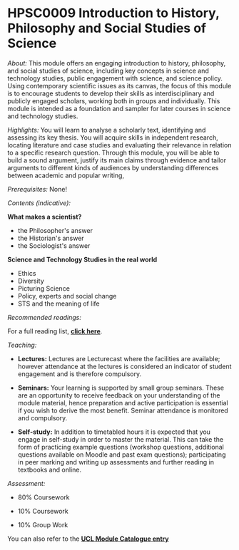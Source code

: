 # HPSC0009 Introduction to History, Philosophy and Social Studies of Science

*About:*
This module offers an engaging introduction to history, philosophy, and social studies of science, including key concepts in science and technology studies, public engagement with science, and science policy. Using contemporary scientific issues as its canvas, the focus of this module is to encourage students to develop their skills as interdisciplinary and publicly engaged scholars, working both in groups and individually. This module is intended as a foundation and sampler for later courses in science and technology studies.

*Highlights:*
You will learn to analyse a scholarly text, identifying and assessing its key thesis. You will acquire skills in independent research, locating literature and case studies and evaluating their relevance in relation to a specific research question. Through this module, you will be able to build a sound argument, justify its main claims through evidence and tailor arguments to different kinds of audiences by understanding differences between academic and popular writing, 

*Prerequisites:*
None!

*Contents (indicative):*

**What makes a scientist?**
- the Philosopher's answer
- the Historian's answer
- the Sociologist's answer

**Science and Technology Studies in the real world**
- Ethics
- Diversity
- Picturing Science
- Policy, experts and social change
- STS and the meaning of life

*Recommended readings:*

For a full reading list, **[click here](https://rl.talis.com/3/ucl/lists/1B398614-FF8D-468A-C987-186344B93BFD.html?lang=en)**.

*Teaching:*

- **Lectures:** Lectures are Lecturecast where the facilities are available; however attendance at the lectures is considered an indicator of student engagement and is therefore compulsory.

- **Seminars:** Your learning is supported by small group seminars.  These are an opportunity to receive feedback on your understanding of the module material, hence preparation and active participation is essential if you wish to derive the most benefit. Seminar attendance is monitored and compulsory.

- **Self-study:** In addition to timetabled hours it is expected that you engage in self-study in order to master the material. This can take the form of practicing example questions (workshop questions, additional questions available on Moodle and past exam questions); participating in peer marking and writing up assessments and further reading in textbooks and online.

*Assessment:*

- 80% Coursework

- 10% Coursework

- 10% Group Work

You can also refer to the **[UCL Module Catalogue entry](https://www.ucl.ac.uk/module-catalogue/modules/introduction-to-history-philosophy-and-social-studies-of-science-HPSC0009)**